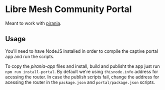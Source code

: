 # Libre Mesh Community Portal

Meant to work with [pirania](https://github.com/libremesh/pirania).

## Usage

You'll need to have NodeJS installed in order to compile the captive portal app and run the scripts.

To copy the *pirania-app* files and install, build and publisht the app just run `npm run install-portal`. By default we're using `thisnode.info` address for acessing the router. In case the publish scripts fail, change the address for acessing the router in the `package.json` and `portal/package.json` scripts.